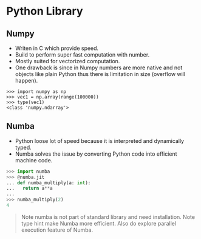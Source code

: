 
# Python Library

## Numpy

- Writen in C which provide speed.
- Build to perform super fast computation with number.
- Mostly suited for vectorized computation.
- One drawback is since in Numpy numbers are more native and not objects like plain Python thus there is limitation in size (overflow will happen).

```
>>> import numpy as np
>>> vec1 = np.array(range(100000))
>>> type(vec1)
<class 'numpy.ndarray'>
```

## Numba

- Python loose lot of speed because it is interpreted and dynamically typed.
- Numba solves the issue by converting Python code into efficient machine code.

```python
>>> import numba
>>> @numba.jit
... def numba_multiply(a: int):
...   return a**a
...
>>> numba_multiply(2)
4
```

> Note numba is not part of standard library and need installation.
> Note type hint make Numba more efficient.
> Also do explore parallel execution feature of Numba.

